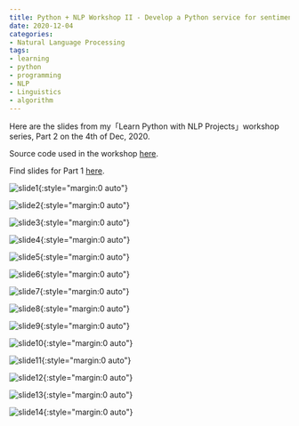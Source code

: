 ```yaml
---
title: Python + NLP Workshop II - Develop a Python service for sentiment analysis
date: 2020-12-04
categories:
- Natural Language Processing
tags:
- learning
- python
- programming
- NLP
- Linguistics
- algorithm
---
```


Here are the slides from my「Learn Python with NLP Projects」workshop series, Part 2 on the 4th of Dec, 2020. 

Source code used in the workshop [here](https://github.com/SinanTang/simple-sentiment-analyser.lambda).

Find slides for Part 1 [here](https://sinantang.github.io/posts/python-workshop-one/).

![slide1](/assets/images/workshop2/Slide1.jpg){:style="margin:0 auto"}



![slide2](/assets/images/workshop2/Slide2.jpg){:style="margin:0 auto"}



![slide3](/assets/images/workshop2/Slide3.jpg){:style="margin:0 auto"}



![slide4](/assets/images/workshop2/Slide4.jpg){:style="margin:0 auto"}



![slide5](/assets/images/workshop2/Slide5.jpg){:style="margin:0 auto"}



![slide6](/assets/images/workshop2/Slide6.jpg){:style="margin:0 auto"}



![slide7](/assets/images/workshop2/Slide7.jpg){:style="margin:0 auto"}



![slide8](/assets/images/workshop2/Slide8.jpg){:style="margin:0 auto"}



![slide9](/assets/images/workshop2/Slide9.jpg){:style="margin:0 auto"}



![slide10](/assets/images/workshop2/Slide10.jpg){:style="margin:0 auto"}



![slide11](/assets/images/workshop2/Slide11.jpg){:style="margin:0 auto"}



![slide12](/assets/images/workshop2/Slide12.jpg){:style="margin:0 auto"}



![slide13](/assets/images/workshop2/Slide13.jpg){:style="margin:0 auto"}



![slide14](/assets/images/workshop2/Slide14.jpg){:style="margin:0 auto"}

